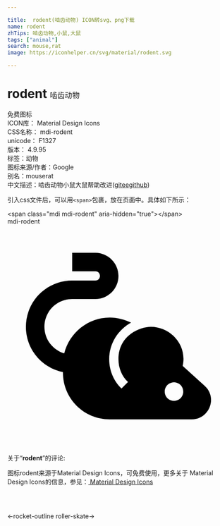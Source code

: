 ```yaml
---

title:  rodent(啮齿动物) ICON转svg、png下载
name: rodent
zhTips: 啮齿动物,小鼠,大鼠
tags: ["animal"]
search: mouse,rat
image: https://iconhelper.cn/svg/material/rodent.svg

---
```


# rodent  <small style="font-size: 60%;font-weight: 100">啮齿动物</small>


<div class="detail-page">
<p>
<span><span class="badge-success badge">免费图标</span> </span>
<br/>
<span>
ICON库：
<span class="badge-secondary badge">Material Design Icons</span> 
</span>
<br/>
<span>
CSS名称：
<span class="badge-secondary badge">mdi-rodent</span> 
</span>
<br/>
<span>
unicode：
<span class="badge-secondary badge">F1327</span> 
<copy-btn content='F1327' btn-title=""></copy-btn>
<copy-btn :content='String.fromCodePoint(parseInt("F1327", 16))' btn-title="复制U"></copy-btn>
</span>
<br/>
<span>
版本：
<span class="badge-secondary badge">4.9.95</span> 
</span><br/><span>标签：<span class="badge-light badge"><router-link to="/tags/animal.html">动物</router-link></span></span>
<br/>
<span>图标来源/作者：<span class="badge-light badge">Google</span></span> 
<br/>
<span>别名：<span class="badge-light badge">mouse</span><span class="badge-light badge">rat</span></span><br/><span class="zh-detail">中文描述：<span class="badge-primary badge">啮齿动物</span><span class="badge-primary badge">小鼠</span><span class="badge-primary badge">大鼠</span><span class="help-link"><span>帮助改进</span>(<a href="https://gitee.com/liuwave/icon-helper/edit/master/json/material/rodent.json" target="_blank" rel="noopener noreferrer">gitee</a><a href="https://github.com/liuwave/icon-helper/edit/master/json/material/rodent.json" target="_blank" rel="noopener noreferrer">github</a></span>)</span><br/>
</p>
</div>
<div class="alert alert-dark">
  <i class="mdi mdi-rodent mdi-48px"></i>
  <i class="mdi mdi-rodent mdi-36px"></i>
  <i class="mdi mdi-rodent mdi-24px"></i>
  <i class="mdi mdi-rodent mdi-18px"></i>
</div>
<div>
  <p>引入css文件后，可以用<code>&lt;span&gt;</code>包裹，放在页面中。具体如下所示：    
  </p>
  <div class="alert alert-primary" style="font-size: 14px">
    &lt;span class="mdi mdi-rodent" aria-hidden="true"&gt;&lt;/span&gt;
    <copy-btn content='<span class="mdi mdi-rodent" aria-hidden="true"></span>'></copy-btn>
  </div>
  <div class="alert alert-secondary">
    <i class="mdi mdi-rodent"
    style="font-size: 24px"
    aria-hidden="true"></i> mdi-rodent
    <copy-btn content="mdi-rodent" btn-title="复制图标名称"></copy-btn>
  </div>
</div>
<div id="svg" class="svg-wrap">
<svg xmlns="http://www.w3.org/2000/svg" viewBox="0 0 24 24"><path d="M21.33 17.39C22.73 18.66 21.8 21 19.92 21H11.06C8.25 21 6 18.75 6 15.94V15.89C3.7 15.42 2 13.41 2 11C2 8.25 4.22 6 7 6H9.5C9.8 6 10 5.77 10 5.5S9.8 5 9.5 5H7V3H9.5C10.88 3 12 4.13 12 5.5C12 6.89 10.88 8 9.5 8H7C5.34 8 4 9.33 4 11C4 12.37 4.92 13.5 6.14 13.87C6.7 11.67 8.67 10 11.06 10C11.86 10 12.66 10.22 13.36 10.55C11.95 11.34 11 12.8 11 14.5C11 15.75 11.5 16.87 12.33 17.67L13.03 16.97C12.38 16.36 12 15.47 12 14.5C12 11.91 14.34 11 15.5 11C17.58 11 19.45 12.89 18.94 15.23L21.33 17.39M18 19C18.56 19 19 18.56 19 18S18.56 17 18 17 17 17.44 17 18 17.44 19 18 19Z" /></svg>
</div>
<detail full-name='mdi-rodent'></detail>
<div class="icon-detail__container">
<p>关于“<b>rodent</b>”的评论:</p>
</div>
<Vssue title="关于“rodent”的评论" />    
<div><p>图标rodent来源于Material Design Icons，可免费使用，更多关于 Material Design Icons的信息，参见：<a target="_blank" href="https://iconhelper.cn/material.html"> Material Design Icons</a>
</p></div>

<div style="padding:2rem 0 " class="page-nav"><p class="inner"><span class="prev">←<router-link to="/icon/rocket-outline.html">rocket-outline</router-link></span> <span class="next"><router-link to="/icon/roller-skate.html">roller-skate</router-link>→</span></p></div>

